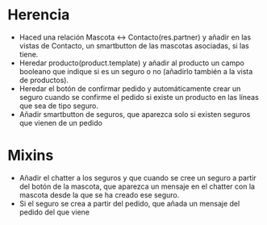 # Herencia
* Haced una relación Mascota <-> Contacto(res.partner) y añadir en las vistas de Contacto, un smartbutton de las mascotas asociadas, si las tiene.
* Heredar producto(product.template) y añadir al producto un campo booleano que indique si es un seguro o no (añadirlo también a la vista de productos).
* Heredar el botón de confirmar pedido y automáticamente crear un seguro cuando se confirme el pedido si existe un producto en las líneas que sea de tipo seguro.
* Añadir smartbutton de seguros, que aparezca solo si existen seguros que vienen de un pedido


# Mixins
* Añadir el chatter a los seguros y que cuando se cree un seguro a partir del botón de la mascota, que aparezca un mensaje en el chatter con la mascota desde la que se ha creado ese seguro.
* Si el seguro se crea a partir del pedido, que añada un mensaje del pedido del que viene

